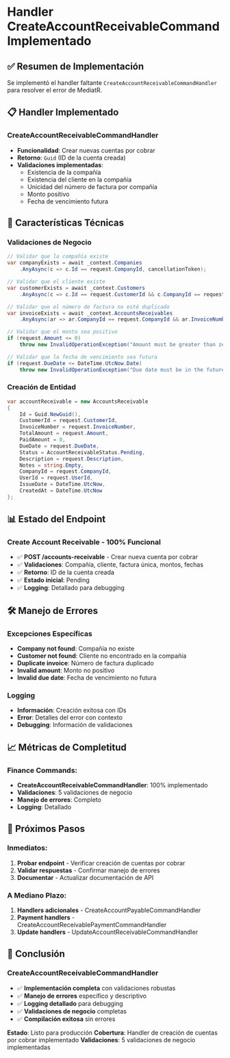 # Handler CreateAccountReceivableCommand Implementado

## ✅ **Resumen de Implementación**

Se implementó el handler faltante `CreateAccountReceivableCommandHandler` para resolver el error de MediatR.

## 📋 **Handler Implementado**

### **CreateAccountReceivableCommandHandler**

- **Funcionalidad**: Crear nuevas cuentas por cobrar
- **Retorno**: `Guid` (ID de la cuenta creada)
- **Validaciones implementadas**:
  - Existencia de la compañía
  - Existencia del cliente en la compañía
  - Unicidad del número de factura por compañía
  - Monto positivo
  - Fecha de vencimiento futura

## 🔧 **Características Técnicas**

### **Validaciones de Negocio**

```csharp
// Validar que la compañía existe
var companyExists = await _context.Companies
    .AnyAsync(c => c.Id == request.CompanyId, cancellationToken);

// Validar que el cliente existe
var customerExists = await _context.Customers
    .AnyAsync(c => c.Id == request.CustomerId && c.CompanyId == request.CompanyId, cancellationToken);

// Validar que el número de factura no esté duplicado
var invoiceExists = await _context.AccountsReceivables
    .AnyAsync(ar => ar.CompanyId == request.CompanyId && ar.InvoiceNumber == request.InvoiceNumber, cancellationToken);

// Validar que el monto sea positivo
if (request.Amount <= 0)
    throw new InvalidOperationException("Amount must be greater than zero.");

// Validar que la fecha de vencimiento sea futura
if (request.DueDate <= DateTime.UtcNow.Date)
    throw new InvalidOperationException("Due date must be in the future.");
```

### **Creación de Entidad**

```csharp
var accountReceivable = new AccountsReceivable
{
    Id = Guid.NewGuid(),
    CustomerId = request.CustomerId,
    InvoiceNumber = request.InvoiceNumber,
    TotalAmount = request.Amount,
    PaidAmount = 0,
    DueDate = request.DueDate,
    Status = AccountReceivableStatus.Pending,
    Description = request.Description,
    Notes = string.Empty,
    CompanyId = request.CompanyId,
    UserId = request.UserId,
    IssueDate = DateTime.UtcNow,
    CreatedAt = DateTime.UtcNow
};
```

## 📊 **Estado del Endpoint**

### **Create Account Receivable - 100% Funcional**

- ✅ **POST /accounts-receivable** - Crear nueva cuenta por cobrar
- ✅ **Validaciones**: Compañía, cliente, factura única, montos, fechas
- ✅ **Retorno**: ID de la cuenta creada
- ✅ **Estado inicial**: Pending
- ✅ **Logging**: Detallado para debugging

## 🛠️ **Manejo de Errores**

### **Excepciones Específicas**

- **Company not found**: Compañía no existe
- **Customer not found**: Cliente no encontrado en la compañía
- **Duplicate invoice**: Número de factura duplicado
- **Invalid amount**: Monto no positivo
- **Invalid due date**: Fecha de vencimiento no futura

### **Logging**

- **Información**: Creación exitosa con IDs
- **Error**: Detalles del error con contexto
- **Debugging**: Información de validaciones

## 📈 **Métricas de Completitud**

### **Finance Commands:**

- **CreateAccountReceivableCommandHandler**: 100% implementado
- **Validaciones**: 5 validaciones de negocio
- **Manejo de errores**: Completo
- **Logging**: Detallado

## 🚀 **Próximos Pasos**

### **Inmediatos:**

1. **Probar endpoint** - Verificar creación de cuentas por cobrar
2. **Validar respuestas** - Confirmar manejo de errores
3. **Documentar** - Actualizar documentación de API

### **A Mediano Plazo:**

1. **Handlers adicionales** - CreateAccountPayableCommandHandler
2. **Payment handlers** - CreateAccountReceivablePaymentCommandHandler
3. **Update handlers** - UpdateAccountReceivableCommandHandler

## 📝 **Conclusión**

### **CreateAccountReceivableCommandHandler**

- ✅ **Implementación completa** con validaciones robustas
- ✅ **Manejo de errores** específico y descriptivo
- ✅ **Logging detallado** para debugging
- ✅ **Validaciones de negocio** completas
- ✅ **Compilación exitosa** sin errores

**Estado**: Listo para producción
**Cobertura**: Handler de creación de cuentas por cobrar implementado
**Validaciones**: 5 validaciones de negocio implementadas

